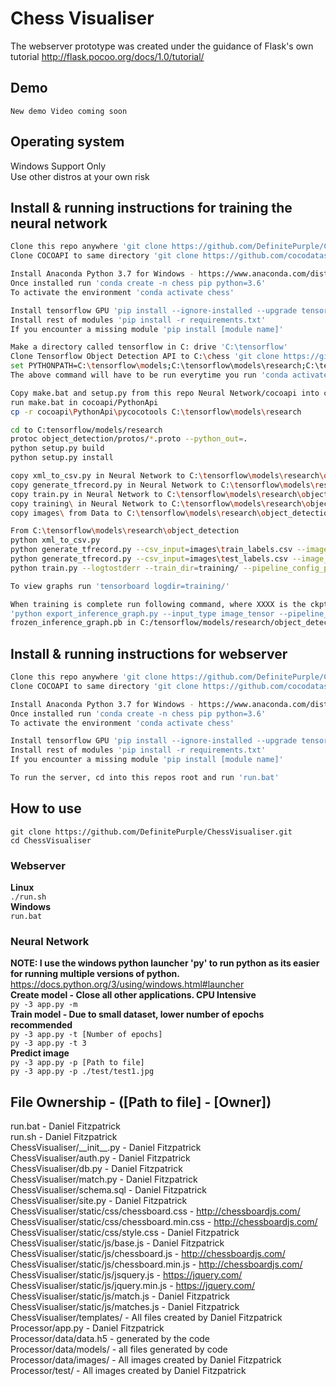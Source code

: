 # Chess Visualiser
The webserver prototype was created under the guidance of Flask's own tutorial
http://flask.pocoo.org/docs/1.0/tutorial/

## Demo
`New demo Video coming soon`

## Operating system
Windows Support Only <br />
Use other distros at your own risk <br />

## Install & running instructions for training the neural network
``` bash
Clone this repo anywhere 'git clone https://github.com/DefinitePurple/ChessVisualiser.git'
Clone COCOAPI to same directory 'git clone https://github.com/cocodataset/cocoapi'

Install Anaconda Python 3.7 for Windows - https://www.anaconda.com/distribution/
Once installed run 'conda create -n chess pip python=3.6'
To activate the environment 'conda activate chess'

Install tensorflow GPU 'pip install --ignore-installed --upgrade tensorflow-gpu==1.12.0'
Install rest of modules 'pip install -r requirements.txt'
If you encounter a missing module 'pip install [module name]'

Make a directory called tensorflow in C: drive 'C:\tensorflow'
Clone Tensorflow Object Detection API to C:\chess 'git clone https://github.com/tensorflow/models.git'
set PYTHONPATH=C:\tensorflow\models;C:\tensorflow\models\research;C:\tensorflow\models\research\slim
The above command will have to be run everytime you run 'conda activate'

Copy make.bat and setup.py from this repo Neural Network/cocoapi into cocoapi/PythonApi
run make.bat in cocoapi/PythonApi
cp -r cocoapi\PythonApi\pycocotools C:\tensorflow\models\research

cd to C:tensorflow/models/research
protoc object_detection/protos/*.proto --python_out=.
python setup.py build
python setup.py install

copy xml_to_csv.py in Neural Network to C:\tensorflow\models\research\object_detection
copy generate_tfrecord.py in Neural Network to C:\tensorflow\models\research\object_detection
copy train.py in Neural Network to C:\tensorflow\models\research\object_detection
copy training\ in Neural Network to C:\tensorflow\models\research\object_detection
copy images\ from Data to C:\tensorflow\models\research\object_detection

From C:\tensorflow\models\research\object_detection
python xml_to_csv.py
python generate_tfrecord.py --csv_input=images\train_labels.csv --image_dir=images\train --output_path=train.record
python generate_tfrecord.py --csv_input=images\test_labels.csv --image_dir=images\test --output_path=test.record
python train.py --logtostderr --train_dir=training/ --pipeline_config_path=training/faster_rcnn_resnet101_coco.config

To view graphs run 'tensorboard logdir=training/'

When training is complete run following command, where XXXX is the ckpt number in training/ 
'python export_inference_graph.py --input_type image_tensor --pipeline_config_path training/faster_rcnn_resnet101_coco.config --trained_checkpoint_prefix training/model.ckpt-XXXX --output_directory inference_graph'
frozen_inference_graph.pb in C:/tensorflow/models/research/object_detection/inference_graph is the file used with detection
```

## Install & running instructions for webserver
``` bash
Clone this repo anywhere 'git clone https://github.com/DefinitePurple/ChessVisualiser.git'
Clone COCOAPI to same directory 'git clone https://github.com/cocodataset/cocoapi'

Install Anaconda Python 3.7 for Windows - https://www.anaconda.com/distribution/
Once installed run 'conda create -n chess pip python=3.6'
To activate the environment 'conda activate chess'

Install tensorflow GPU 'pip install --ignore-installed --upgrade tensorflow-gpu==1.12.0'
Install rest of modules 'pip install -r requirements.txt'
If you encounter a missing module 'pip install [module name]'

To run the server, cd into this repos root and run 'run.bat'
```


## How to use
`git clone https://github.com/DefinitePurple/ChessVisualiser.git`<br />
`cd ChessVisualiser`
### Webserver
__Linux__<br />
`./run.sh`<br />
__Windows__<br />
`run.bat`<br />
### Neural Network
__NOTE: I use the windows python launcher 'py' to run python as its easier for running multiple versions of python.__ https://docs.python.org/3/using/windows.html#launcher
<br />
__Create model - Close all other applications. CPU Intensive__<br />
`py -3 app.py -m`<br />
__Train model - Due to small dataset, lower number of epochs recommended__<br />
`py -3 app.py -t [Number of epochs]`<br />
`py -3 app.py -t 3`<br />
__Predict image__<br />
`py -3 app.py -p [Path to file]`<br />
`py -3 app.py -p ./test/test1.jpg`<br />

## File Ownership - ([Path to file] - [Owner])
run.bat - Daniel Fitzpatrick <br/>
run.sh - Daniel Fitzpatrick <br/>
ChessVisualiser/_\_init__.py - Daniel Fitzpatrick <br/>
ChessVisualiser/auth.py - Daniel Fitzpatrick <br/>
ChessVisualiser/db.py  - Daniel Fitzpatrick <br/>
ChessVisualiser/match.py  - Daniel Fitzpatrick <br/>
ChessVisualiser/schema.sql  - Daniel Fitzpatrick <br/>
ChessVisualiser/site.py  - Daniel Fitzpatrick <br/>
ChessVisualiser/static/css/chessboard.css - http://chessboardjs.com/ <br/>
ChessVisualiser/static/css/chessboard.min.css - http://chessboardjs.com/ <br/>
ChessVisualiser/static/css/style.css - Daniel Fitzpatrick <br/>
ChessVisualiser/static/js/base.js - Daniel Fitzpatrick <br/>
ChessVisualiser/static/js/chessboard.js - http://chessboardjs.com/ <br/> 
ChessVisualiser/static/js/chessboard.min.js - http://chessboardjs.com/ <br/>
ChessVisualiser/static/js/jsquery.js - https://jquery.com/ <br/>
ChessVisualiser/static/js/jquery.min.js - https://jquery.com/ <br/>
ChessVisualiser/static/js/match.js - Daniel Fitzpatrick <br/>
ChessVisualiser/static/js/matches.js - Daniel Fitzpatrick <br/>
ChessVisualiser/templates/ - All files created by Daniel Fitzpatrick <br/>
Processor/app.py - Daniel Fitzpatrick <br />
Processor/data/data.h5 - generated by the code <br />
Processor/data/models/ - all files generated by code <br />
Processor/data/images/ - All images created by Daniel Fitzpatrick
Processor/test/ - All images created by Daniel Fitzpatrick
